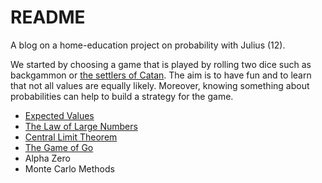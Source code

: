 # README

A blog on a home-education project on probability with Julius (12).

We started by choosing a game that is played by rolling two dice such as backgammon or [the settlers of Catan](https://en.wikipedia.org/wiki/Catan). The aim is to have fun and to learn that not all values are equally likely. Moreover, knowing something about probabilities can help to build a strategy for the game.

- [Expected Values](https://hackmd.io/@alexhkurz/S1xs327aL)
- [The Law of Large Numbers](https://hackmd.io/@alexhkurz/BkW-1p7aL)
- [Central Limit Theorem](https://hackmd.io/@alexhkurz/SJIoIAvE5)
- [The Game of Go](https://hackmd.io/@alexhkurz/HyudqJZC8)
- Alpha Zero
- Monte Carlo Methods







